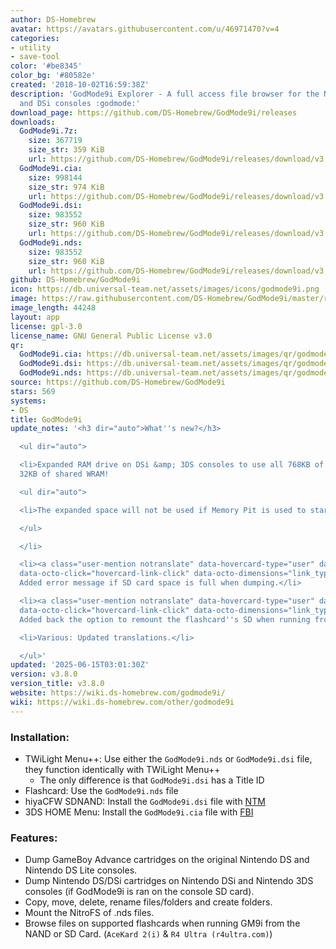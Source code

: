 ```yaml
---
author: DS-Homebrew
avatar: https://avatars.githubusercontent.com/u/46971470?v=4
categories:
- utility
- save-tool
color: '#be8345'
color_bg: '#80582e'
created: '2018-10-02T16:59:38Z'
description: 'GodMode9i Explorer - A full access file browser for the Nintendo DS
  and DSi consoles :godmode:'
download_page: https://github.com/DS-Homebrew/GodMode9i/releases
downloads:
  GodMode9i.7z:
    size: 367719
    size_str: 359 KiB
    url: https://github.com/DS-Homebrew/GodMode9i/releases/download/v3.8.0/GodMode9i.7z
  GodMode9i.cia:
    size: 998144
    size_str: 974 KiB
    url: https://github.com/DS-Homebrew/GodMode9i/releases/download/v3.8.0/GodMode9i.cia
  GodMode9i.dsi:
    size: 983552
    size_str: 960 KiB
    url: https://github.com/DS-Homebrew/GodMode9i/releases/download/v3.8.0/GodMode9i.dsi
  GodMode9i.nds:
    size: 983552
    size_str: 960 KiB
    url: https://github.com/DS-Homebrew/GodMode9i/releases/download/v3.8.0/GodMode9i.nds
github: DS-Homebrew/GodMode9i
icon: https://db.universal-team.net/assets/images/icons/godmode9i.png
image: https://raw.githubusercontent.com/DS-Homebrew/GodMode9i/master/resources/logo2.png
image_length: 44248
layout: app
license: gpl-3.0
license_name: GNU General Public License v3.0
qr:
  GodMode9i.cia: https://db.universal-team.net/assets/images/qr/godmode9i-cia.png
  GodMode9i.dsi: https://db.universal-team.net/assets/images/qr/godmode9i-dsi.png
  GodMode9i.nds: https://db.universal-team.net/assets/images/qr/godmode9i-nds.png
source: https://github.com/DS-Homebrew/GodMode9i
stars: 569
systems:
- DS
title: GodMode9i
update_notes: '<h3 dir="auto">What''s new?</h3>

  <ul dir="auto">

  <li>Expanded RAM drive on DSi &amp; 3DS consoles to use all 768KB of DSi WRAM +
  32KB of shared WRAM!

  <ul dir="auto">

  <li>The expanded space will not be used if Memory Pit is used to start GM9<strong>i</strong>.</li>

  </ul>

  </li>

  <li><a class="user-mention notranslate" data-hovercard-type="user" data-hovercard-url="/users/ellieplayswow/hovercard"
  data-octo-click="hovercard-link-click" data-octo-dimensions="link_type:self" href="https://github.com/ellieplayswow">@ellieplayswow</a>:
  Added error message if SD card space is full when dumping.</li>

  <li><a class="user-mention notranslate" data-hovercard-type="user" data-hovercard-url="/users/edo9300/hovercard"
  data-octo-click="hovercard-link-click" data-octo-dimensions="link_type:self" href="https://github.com/edo9300">@edo9300</a>:
  Added back the option to remount the flashcard''s SD when running from Slot-2 flashcards.</li>

  <li>Various: Updated translations.</li>

  </ul>'
updated: '2025-06-15T03:01:30Z'
version: v3.8.0
version_title: v3.8.0
website: https://wiki.ds-homebrew.com/godmode9i/
wiki: https://wiki.ds-homebrew.com/other/godmode9i
---
```

### Installation:
- TWiLight Menu++: Use either the `GodMode9i.nds` or `GodMode9i.dsi` file, they function identically with TWiLight Menu++
   - The only difference is that `GodMode9i.dsi` has a Title ID
- Flashcard: Use the `GodMode9i.nds` file
- hiyaCFW SDNAND: Install the `GodMode9i.dsi` file with [NTM](/ds/ntm)
- 3DS HOME Menu: Install the `GodMode9i.cia` file with [FBI](/3ds/fbi-nh)

### Features:
- Dump GameBoy Advance cartridges on the original Nintendo DS and Nintendo DS Lite consoles.
- Dump Nintendo DS/DSi cartridges on Nintendo DSi and Nintendo 3DS consoles (if GodMode9i is ran on the console SD card).
- Copy, move, delete, rename files/folders and create folders.
- Mount the NitroFS of .nds files.
- Browse files on supported flashcards when running GM9i from the NAND or SD Card. (`AceKard 2(i)` & `R4 Ultra (r4ultra.com)`)